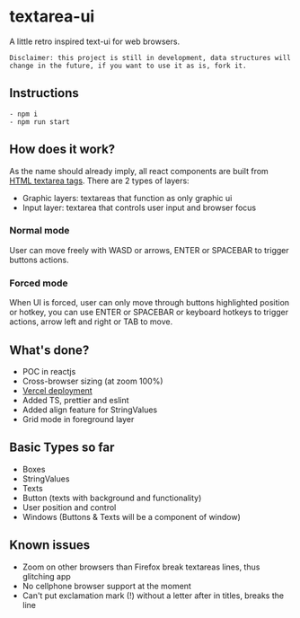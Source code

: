 # textarea-ui
A little retro inspired text-ui for web browsers.

```
Disclaimer: this project is still in development, data structures will change in the future, if you want to use it as is, fork it. 
```

## Instructions
    - npm i
    - npm run start

## How does it work?
As the name should already imply, all react components are built from [HTML textarea tags](https://developer.mozilla.org/es/docs/Web/HTML/Elemento/textarea).
There are 2 types of layers:
- Graphic layers: textareas that function as only graphic ui
- Input layer: textarea that controls user input and browser focus

### Normal mode
User can move freely with WASD or arrows, ENTER or SPACEBAR to trigger buttons actions.

### Forced mode
When UI is forced, user can only move through buttons highlighted position or hotkey, you can use ENTER or SPACEBAR or keyboard hotkeys to trigger actions, 
arrow left and right or TAB to move.

## What's done?
- POC in reactjs
- Cross-browser sizing (at zoom 100%)
- [Vercel deployment](https://textarea-ui-git-master.carmon.vercel.app/)
- Added TS, prettier and eslint
- Added align feature for StringValues
- Grid mode in foreground layer

## Basic Types so far
- Boxes
- StringValues
- Texts
- Button (texts with background and functionality)
- User position and control
- Windows (Buttons & Texts will be a component of window)

## Known issues
- Zoom on other browsers than Firefox break textareas lines, thus glitching app
- No cellphone browser support at the moment
- Can't put exclamation mark (!) without a letter after in titles, breaks the line